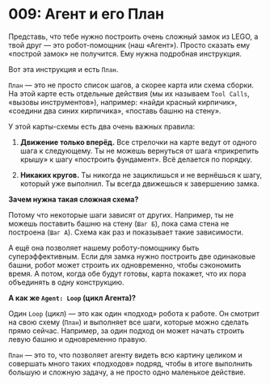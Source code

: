 # 009: Агент и его План

Представь, что тебе нужно построить очень сложный замок из LEGO, а твой друг — это робот-помощник (наш «Агент»). Просто сказать ему «построй замок» не получится. Ему нужна подробная инструкция.

Вот эта инструкция и есть `План`.

`План` — это не просто список шагов, а скорее карта или схема сборки. На этой карте есть отдельные действия (мы их называем `Tool Calls`, «вызовы инструментов»), например: «найди красный кирпичик», «соедини два синих кирпичика», «поставь башню на стену».

У этой карты-схемы есть два очень важных правила:

1.  **Движение только вперёд.** Все стрелочки на карте ведут от одного шага к следующему. Ты не можешь вернуться от шага «прикрепить крышу» к шагу «построить фундамент». Всё делается по порядку.

2.  **Никаких кругов.** Ты никогда не зациклишься и не вернёшься к шагу, который уже выполнил. Ты всегда движешься к завершению замка.

**Зачем нужна такая сложная схема?**

Потому что некоторые шаги зависят от других. Например, ты не можешь поставить башню на стену (`Шаг Б`), пока сама стена не построена (`Шаг А`). Схема как раз и показывает такие зависимости.

А ещё она позволяет нашему роботу-помощнику быть суперэффективным. Если для замка нужно построить две одинаковые башни, робот может строить их одновременно, чтобы сэкономить время. А потом, когда обе будут готовы, карта покажет, что их пора объединять в одну конструкцию.

**А как же `Agent: Loop` (цикл Агента)?**

Один `Loop` (цикл) — это как один «подход» робота к работе. Он смотрит на свою схему (`План`) и выполняет все шаги, которые можно сделать прямо сейчас. Например, за один подход он может начать строить левую башню и одновременно правую.

`План` — это то, что позволяет агенту видеть всю картину целиком и совершать много таких «подходов» подряд, чтобы в итоге выполнить большую и сложную задачу, а не просто одно маленькое действие.